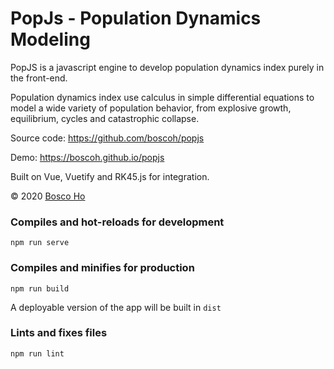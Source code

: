
# PopJs - Population Dynamics Modeling

PopJS is a javascript engine to develop
 population dynamics index purely in the
front-end.

Population dynamics index use calculus in
 simple differential equations to model a wide variety
 of population behavior, from explosive growth,
  equilibrium, cycles and catastrophic collapse.

Source code: <https://github.com/boscoh/popjs>

Demo: <https://boscoh.github.io/popjs>

Built on Vue, Vuetify and RK45.js for integration.

&copy; 2020 [Bosco Ho](https://boscoh.com)

### Compiles and hot-reloads for development
```
npm run serve
```

### Compiles and minifies for production
```
npm run build
```

A deployable version of the app will be built
in `dist`

### Lints and fixes files
```
npm run lint
```

